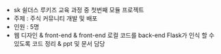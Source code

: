 - sk 쉴더스 루키즈 교육 과정 중 첫번째 모듈 프로젝트
- 주제 : 주식 커뮤니티 개발 및 배포
- 인원 : 5명
- 웹 디자인 & front-end & front-end 로컬 코드를 back-end Flask가 인식 할 수 있도록 코드 정리 & ppt 및 문서 담당 
